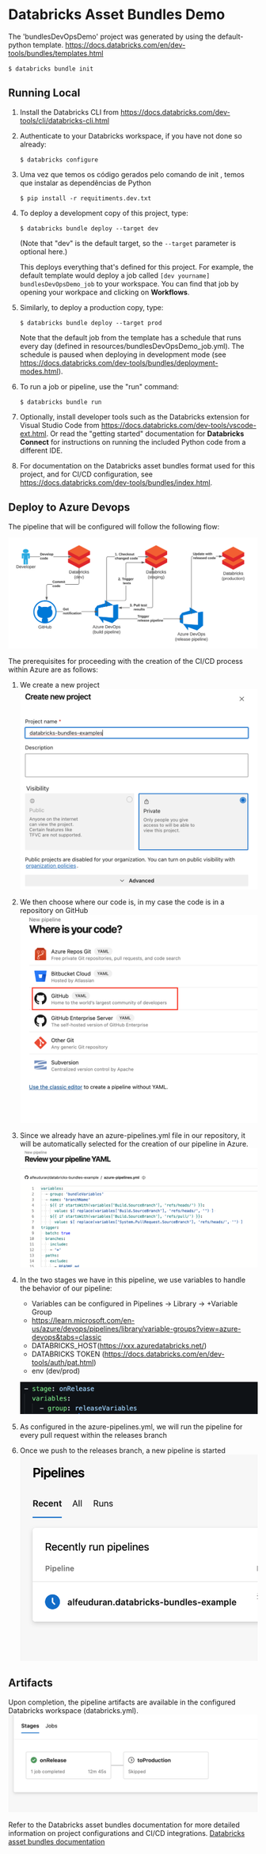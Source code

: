 # Databricks Asset Bundles Demo

The 'bundlesDevOpsDemo' project was generated by using the default-python template.
https://docs.databricks.com/en/dev-tools/bundles/templates.html
```
$ databricks bundle init
```

## Running Local

1. Install the Databricks CLI from https://docs.databricks.com/dev-tools/cli/databricks-cli.html

2. Authenticate to your Databricks workspace, if you have not done so already:
    ```
    $ databricks configure
    ```

3. Uma vez que temos os código gerados pelo comando de init , temos que instalar as dependências de Python
   ```
   $ pip install -r requitiments.dev.txt
   ```

4. To deploy a development copy of this project, type:
    ```
    $ databricks bundle deploy --target dev
    ```
    (Note that "dev" is the default target, so the `--target` parameter
    is optional here.)

    This deploys everything that's defined for this project.
    For example, the default template would deploy a job called
    `[dev yourname] bundlesDevOpsDemo_job` to your workspace.
    You can find that job by opening your workpace and clicking on **Workflows**.

4. Similarly, to deploy a production copy, type:
   ```
   $ databricks bundle deploy --target prod
   ```

   Note that the default job from the template has a schedule that runs every day
   (defined in resources/bundlesDevOpsDemo_job.yml). The schedule
   is paused when deploying in development mode (see
   https://docs.databricks.com/dev-tools/bundles/deployment-modes.html).

5. To run a job or pipeline, use the "run" command:
   ```
   $ databricks bundle run
   ```

6. Optionally, install developer tools such as the Databricks extension for Visual Studio Code from
   https://docs.databricks.com/dev-tools/vscode-ext.html. Or read the "getting started" documentation for
   **Databricks Connect** for instructions on running the included Python code from a different IDE.

7. For documentation on the Databricks asset bundles format used
   for this project, and for CI/CD configuration, see
   https://docs.databricks.com/dev-tools/bundles/index.html.

## Deploy to Azure Devops

The pipeline that will be configured will follow the following flow:

![Development workflow](images/cicd-workflow.png)

The prerequisites for proceeding with the creation of the CI/CD process within Azure are as follows:

1. We create a new project
   ![](images/1-devOpsProjectCreate.png)

2. We then choose where our code is, in my case the code is in a repository on GitHub
   ![](images/2-repoCreation.png)

3. Since we already have an azure-pipelines.yml file in our repository, it will be automatically selected for the creation of our pipeline in Azure.
   ![](images/3-PipelineCreation.png)

4. In the two stages we have in this pipeline, we use variables to handle the behavior of our pipeline:
   - Variables can be configured in Pipelines -> Library -> +Variable Group
   - https://learn.microsoft.com/en-us/azure/devops/pipelines/library/variable-groups?view=azure-devops&tabs=classic

    * DATABRICKS_HOST(https://xxx.azuredatabricks.net/)
    * DATABRICKS TOKEN (https://docs.databricks.com/en/dev-tools/auth/pat.html)
    * env (dev/prod)

    ![Variable configuration on azure-pipelines.yml](images/4-pipelineVariables.png)

5. As configured in the azure-pipelines.yml, we will run the pipeline for every pull request within the releases branch

6. Once we push to the releases branch, a new pipeline is started
   ![Variable configuration on azure-pipelines.yml](images/6-pipeline.png)


## Artifacts
Upon completion, the pipeline artifacts are available in the configured Databricks workspace (databricks.yml).
![pipeline run](images/7-pipelineRun.png)

Refer to the Databricks asset bundles documentation for more detailed information on project configurations and CI/CD integrations.
[Databricks asset bundles documentation](https://docs.databricks.com/en/dev-tools/bundles/index.html)



